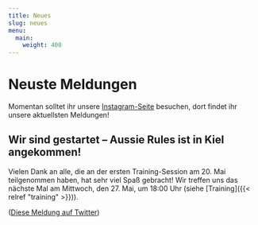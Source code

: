 ```yaml
---
title: Neues
slug: neues
menu:
  main:
    weight: 400
---
```


# Neuste Meldungen

Momentan solltet ihr unsere [Instagram-Seite](https://instagram.com/kiel_koalas)
besuchen,
dort findet ihr unsere aktuellsten Meldungen!

## Wir sind gestartet – Aussie Rules ist in Kiel angekommen!
Vielen Dank an alle, die an der ersten Training-Session am 20. Mai teilgenommen haben,
hat sehr viel Spaß gebracht!
Wir treffen uns das nächste Mal am Mittwoch, den 27. Mai, um 18:00 Uhr
(siehe [Training]({{< relref "training" >}})).

([Diese Meldung auf Twitter](https://twitter.com/arf_kiel/status/1263828902264418304))
